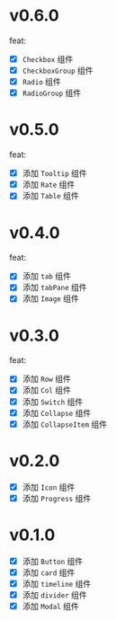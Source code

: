 # v0.6.0

feat:

-   [x] `Checkbox` 组件
-   [x] `CheckboxGroup` 组件
-   [x] `Radio` 组件
-   [x] `RadioGroup` 组件

# v0.5.0

feat:

-   [x] 添加 `Tooltip` 组件
-   [x] 添加 `Rate` 组件
-   [x] 添加 `Table` 组件

# v0.4.0

feat:

-   [x] 添加 `tab` 组件
-   [x] 添加 `tabPane` 组件
-   [x] 添加 `Image` 组件

# v0.3.0

feat:

-   [x] 添加 `Row` 组件
-   [x] 添加 `Col` 组件
-   [x] 添加 `Switch` 组件
-   [x] 添加 `Collapse` 组件
-   [x] 添加 `CollapseItem` 组件

# v0.2.0

-   [x] 添加 `Icon` 组件
-   [x] 添加 `Progress` 组件

# v0.1.0

-   [x] 添加 `Button` 组件
-   [x] 添加 `card` 组件
-   [x] 添加 `timeline` 组件
-   [x] 添加 `divider` 组件
-   [x] 添加 `Modal` 组件
